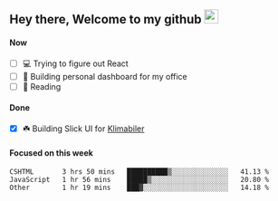 ## Hey there, Welcome to my github <img src="https://media.giphy.com/media/hvRJCLFzcasrR4ia7z/giphy.gif" width="25px">

#### Now
- [ ] 💻 Trying to figure out React
- [ ] 🚀 Building personal dashboard for my office
- [ ] 📕 Reading

#### Done
- [x] ☘️ Building Slick UI for [Klimabiler](https://klimabiler.dk)
 
 #### Focused on this week
<!--START_SECTION:waka-->

```text
CSHTML       3 hrs 50 mins   ██████████▒░░░░░░░░░░░░░░   41.13 %
JavaScript   1 hr 56 mins    █████▒░░░░░░░░░░░░░░░░░░░   20.80 %
Other        1 hr 19 mins    ███▓░░░░░░░░░░░░░░░░░░░░░   14.18 %
```

<!--END_SECTION:waka-->

